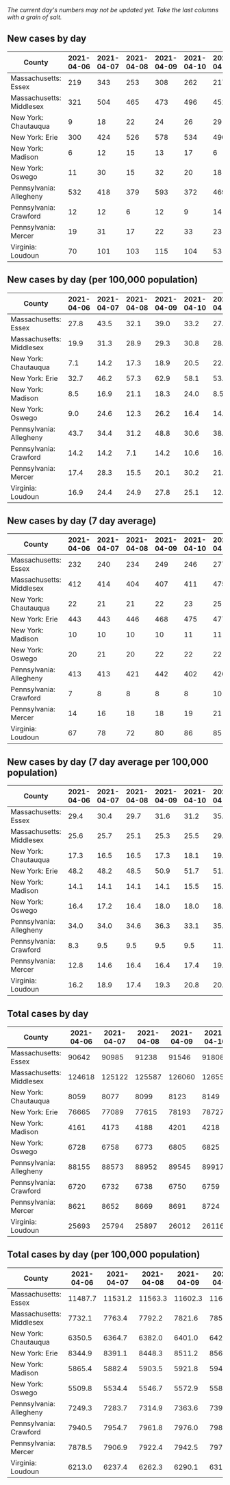 _The current day's numbers may not be updated yet. Take the last columns with a grain of salt._
## New cases by day

| County | 2021-04-06 | 2021-04-07 | 2021-04-08 | 2021-04-09 | 2021-04-10 | 2021-04-11 | 2021-04-12 |
| --- | --- | --- | --- | --- | --- | --- | --- |
| Massachusetts: Essex | 219 | 343 | 253 | 308 | 262 | 217 |  |
| Massachusetts: Middlesex | 321 | 504 | 465 | 473 | 496 | 451 |  |
| New York: Chautauqua | 9 | 18 | 22 | 24 | 26 | 29 |  |
| New York: Erie | 300 | 424 | 526 | 578 | 534 | 490 |  |
| New York: Madison | 6 | 12 | 15 | 13 | 17 | 6 |  |
| New York: Oswego | 11 | 30 | 15 | 32 | 20 | 18 |  |
| Pennsylvania: Allegheny | 532 | 418 | 379 | 593 | 372 | 469 | 248 |
| Pennsylvania: Crawford | 12 | 12 | 6 | 12 | 9 | 14 | 14 |
| Pennsylvania: Mercer | 19 | 31 | 17 | 22 | 33 | 23 | 11 |
| Virginia: Loudoun | 70 | 101 | 103 | 115 | 104 | 53 | 74 |

## New cases by day (per 100,000 population)

| County | 2021-04-06 | 2021-04-07 | 2021-04-08 | 2021-04-09 | 2021-04-10 | 2021-04-11 | 2021-04-12 |
| --- | --- | --- | --- | --- | --- | --- | --- |
| Massachusetts: Essex | 27.8 | 43.5 | 32.1 | 39.0 | 33.2 | 27.5 |  |
| Massachusetts: Middlesex | 19.9 | 31.3 | 28.9 | 29.3 | 30.8 | 28.0 |  |
| New York: Chautauqua | 7.1 | 14.2 | 17.3 | 18.9 | 20.5 | 22.9 |  |
| New York: Erie | 32.7 | 46.2 | 57.3 | 62.9 | 58.1 | 53.3 |  |
| New York: Madison | 8.5 | 16.9 | 21.1 | 18.3 | 24.0 | 8.5 |  |
| New York: Oswego | 9.0 | 24.6 | 12.3 | 26.2 | 16.4 | 14.7 |  |
| Pennsylvania: Allegheny | 43.7 | 34.4 | 31.2 | 48.8 | 30.6 | 38.6 | 20.4 |
| Pennsylvania: Crawford | 14.2 | 14.2 | 7.1 | 14.2 | 10.6 | 16.5 | 16.5 |
| Pennsylvania: Mercer | 17.4 | 28.3 | 15.5 | 20.1 | 30.2 | 21.0 | 10.1 |
| Virginia: Loudoun | 16.9 | 24.4 | 24.9 | 27.8 | 25.1 | 12.8 | 17.9 |

## New cases by day (7 day average)

| County | 2021-04-06 | 2021-04-07 | 2021-04-08 | 2021-04-09 | 2021-04-10 | 2021-04-11 | 2021-04-12 |
| --- | --- | --- | --- | --- | --- | --- | --- |
| Massachusetts: Essex | 232 | 240 | 234 | 249 | 246 | 277 |  |
| Massachusetts: Middlesex | 412 | 414 | 404 | 407 | 411 | 475 |  |
| New York: Chautauqua | 22 | 21 | 21 | 22 | 23 | 25 |  |
| New York: Erie | 443 | 443 | 446 | 468 | 475 | 477 |  |
| New York: Madison | 10 | 10 | 10 | 10 | 11 | 11 |  |
| New York: Oswego | 20 | 21 | 20 | 22 | 22 | 22 |  |
| Pennsylvania: Allegheny | 413 | 413 | 421 | 442 | 402 | 426 | 430 |
| Pennsylvania: Crawford | 7 | 8 | 8 | 8 | 8 | 10 | 11 |
| Pennsylvania: Mercer | 14 | 16 | 18 | 18 | 19 | 21 | 22 |
| Virginia: Loudoun | 67 | 78 | 72 | 80 | 86 | 85 | 89 |

## New cases by day (7 day average per 100,000 population)

| County | 2021-04-06 | 2021-04-07 | 2021-04-08 | 2021-04-09 | 2021-04-10 | 2021-04-11 | 2021-04-12 |
| --- | --- | --- | --- | --- | --- | --- | --- |
| Massachusetts: Essex | 29.4 | 30.4 | 29.7 | 31.6 | 31.2 | 35.1 |  |
| Massachusetts: Middlesex | 25.6 | 25.7 | 25.1 | 25.3 | 25.5 | 29.5 |  |
| New York: Chautauqua | 17.3 | 16.5 | 16.5 | 17.3 | 18.1 | 19.7 |  |
| New York: Erie | 48.2 | 48.2 | 48.5 | 50.9 | 51.7 | 51.9 |  |
| New York: Madison | 14.1 | 14.1 | 14.1 | 14.1 | 15.5 | 15.5 |  |
| New York: Oswego | 16.4 | 17.2 | 16.4 | 18.0 | 18.0 | 18.0 |  |
| Pennsylvania: Allegheny | 34.0 | 34.0 | 34.6 | 36.3 | 33.1 | 35.0 | 35.4 |
| Pennsylvania: Crawford | 8.3 | 9.5 | 9.5 | 9.5 | 9.5 | 11.8 | 13.0 |
| Pennsylvania: Mercer | 12.8 | 14.6 | 16.4 | 16.4 | 17.4 | 19.2 | 20.1 |
| Virginia: Loudoun | 16.2 | 18.9 | 17.4 | 19.3 | 20.8 | 20.6 | 21.5 |

## Total cases by day

| County | 2021-04-06 | 2021-04-07 | 2021-04-08 | 2021-04-09 | 2021-04-10 | 2021-04-11 | 2021-04-12 |
| --- | --- | --- | --- | --- | --- | --- | --- |
| Massachusetts: Essex | 90642 | 90985 | 91238 | 91546 | 91808 | 92025 |  |
| Massachusetts: Middlesex | 124618 | 125122 | 125587 | 126060 | 126556 | 127007 |  |
| New York: Chautauqua | 8059 | 8077 | 8099 | 8123 | 8149 | 8178 |  |
| New York: Erie | 76665 | 77089 | 77615 | 78193 | 78727 | 79217 |  |
| New York: Madison | 4161 | 4173 | 4188 | 4201 | 4218 | 4224 |  |
| New York: Oswego | 6728 | 6758 | 6773 | 6805 | 6825 | 6843 |  |
| Pennsylvania: Allegheny | 88155 | 88573 | 88952 | 89545 | 89917 | 90386 | 90634 |
| Pennsylvania: Crawford | 6720 | 6732 | 6738 | 6750 | 6759 | 6773 | 6787 |
| Pennsylvania: Mercer | 8621 | 8652 | 8669 | 8691 | 8724 | 8747 | 8758 |
| Virginia: Loudoun | 25693 | 25794 | 25897 | 26012 | 26116 | 26169 | 26243 |

## Total cases by day (per 100,000 population)

| County | 2021-04-06 | 2021-04-07 | 2021-04-08 | 2021-04-09 | 2021-04-10 | 2021-04-11 | 2021-04-12 |
| --- | --- | --- | --- | --- | --- | --- | --- |
| Massachusetts: Essex | 11487.7 | 11531.2 | 11563.3 | 11602.3 | 11635.5 | 11663.0 |  |
| Massachusetts: Middlesex | 7732.1 | 7763.4 | 7792.2 | 7821.6 | 7852.3 | 7880.3 |  |
| New York: Chautauqua | 6350.5 | 6364.7 | 6382.0 | 6401.0 | 6421.4 | 6444.3 |  |
| New York: Erie | 8344.9 | 8391.1 | 8448.3 | 8511.2 | 8569.4 | 8622.7 |  |
| New York: Madison | 5865.4 | 5882.4 | 5903.5 | 5921.8 | 5945.8 | 5954.2 |  |
| New York: Oswego | 5509.8 | 5534.4 | 5546.7 | 5572.9 | 5589.3 | 5604.0 |  |
| Pennsylvania: Allegheny | 7249.3 | 7283.7 | 7314.9 | 7363.6 | 7394.2 | 7432.8 | 7453.2 |
| Pennsylvania: Crawford | 7940.5 | 7954.7 | 7961.8 | 7976.0 | 7986.6 | 8003.2 | 8019.7 |
| Pennsylvania: Mercer | 7878.5 | 7906.9 | 7922.4 | 7942.5 | 7972.7 | 7993.7 | 8003.7 |
| Virginia: Loudoun | 6213.0 | 6237.4 | 6262.3 | 6290.1 | 6315.2 | 6328.1 | 6346.0 |
